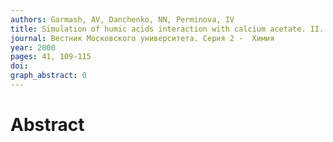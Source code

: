 ```yaml
---
authors: Garmash, AV, Danchenko, NN, Perminova, IV
title: Simulation of humic acids interaction with calcium acetate. II. Complexing model
journal: Вестник Московского университета. Серия 2 -  Химия
year: 2000
pages: 41, 109-115
doi: 
graph_abstract: 0
---
```


# Abstract 

 